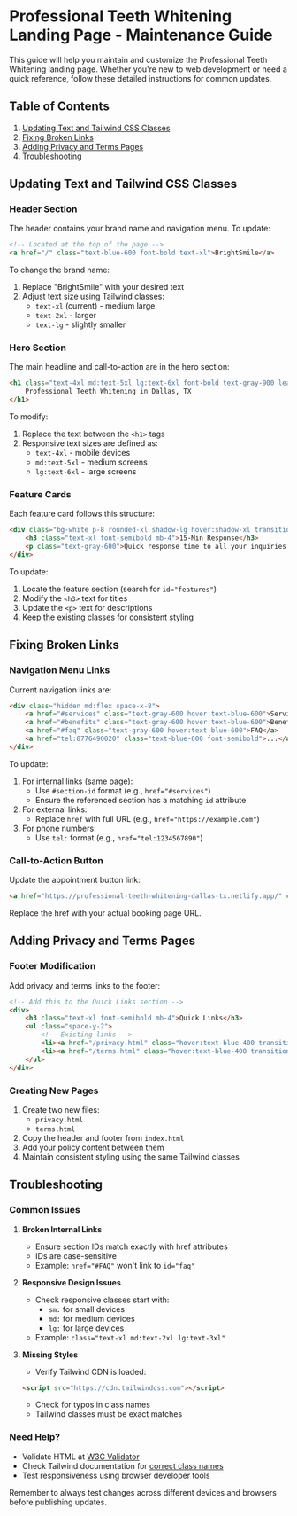 # Professional Teeth Whitening Landing Page - Maintenance Guide

This guide will help you maintain and customize the Professional Teeth Whitening landing page. Whether you're new to web development or need a quick reference, follow these detailed instructions for common updates.

## Table of Contents
1. [Updating Text and Tailwind CSS Classes](#updating-text-and-tailwind-css-classes)
2. [Fixing Broken Links](#fixing-broken-links)
3. [Adding Privacy and Terms Pages](#adding-privacy-and-terms-pages)
4. [Troubleshooting](#troubleshooting)

## Updating Text and Tailwind CSS Classes

### Header Section
The header contains your brand name and navigation menu. To update:

```html
<!-- Located at the top of the page -->
<a href="/" class="text-blue-600 font-bold text-xl">BrightSmile</a>
```

To change the brand name:
1. Replace "BrightSmile" with your desired text
2. Adjust text size using Tailwind classes:
   - `text-xl` (current) - medium large
   - `text-2xl` - larger
   - `text-lg` - slightly smaller

### Hero Section
The main headline and call-to-action are in the hero section:

```html
<h1 class="text-4xl md:text-5xl lg:text-6xl font-bold text-gray-900 leading-tight mb-6">
    Professional Teeth Whitening in Dallas, TX
</h1>
```

To modify:
1. Replace the text between the `<h1>` tags
2. Responsive text sizes are defined as:
   - `text-4xl` - mobile devices
   - `md:text-5xl` - medium screens
   - `lg:text-6xl` - large screens

### Feature Cards
Each feature card follows this structure:

```html
<div class="bg-white p-8 rounded-xl shadow-lg hover:shadow-xl transition-shadow duration-300">
    <h3 class="text-xl font-semibold mb-4">15-Min Response</h3>
    <p class="text-gray-600">Quick response time to all your inquiries...</p>
</div>
```

To update:
1. Locate the feature section (search for `id="features"`)
2. Modify the `<h3>` text for titles
3. Update the `<p>` text for descriptions
4. Keep the existing classes for consistent styling

## Fixing Broken Links

### Navigation Menu Links
Current navigation links are:

```html
<div class="hidden md:flex space-x-8">
    <a href="#services" class="text-gray-600 hover:text-blue-600">Services</a>
    <a href="#benefits" class="text-gray-600 hover:text-blue-600">Benefits</a>
    <a href="#faq" class="text-gray-600 hover:text-blue-600">FAQ</a>
    <a href="tel:8776490020" class="text-blue-600 font-semibold">...</a>
</div>
```

To update:
1. For internal links (same page):
   - Use `#section-id` format (e.g., `href="#services"`)
   - Ensure the referenced section has a matching `id` attribute
2. For external links:
   - Replace `href` with full URL (e.g., `href="https://example.com"`)
3. For phone numbers:
   - Use `tel:` format (e.g., `href="tel:1234567890"`)

### Call-to-Action Button
Update the appointment button link:

```html
<a href="https://professional-teeth-whitening-dallas-tx.netlify.app/" class="inline-block bg-blue-600...">
```

Replace the href with your actual booking page URL.

## Adding Privacy and Terms Pages

### Footer Modification
Add privacy and terms links to the footer:

```html
<!-- Add this to the Quick Links section -->
<div>
    <h3 class="text-xl font-semibold mb-4">Quick Links</h3>
    <ul class="space-y-2">
        <!-- Existing links -->
        <li><a href="/privacy.html" class="hover:text-blue-400 transition-colors duration-300">Privacy Policy</a></li>
        <li><a href="/terms.html" class="hover:text-blue-400 transition-colors duration-300">Terms of Service</a></li>
    </ul>
</div>
```

### Creating New Pages
1. Create two new files:
   - `privacy.html`
   - `terms.html`
2. Copy the header and footer from `index.html`
3. Add your policy content between them
4. Maintain consistent styling using the same Tailwind classes

## Troubleshooting

### Common Issues

1. **Broken Internal Links**
   - Ensure section IDs match exactly with href attributes
   - IDs are case-sensitive
   - Example: `href="#FAQ"` won't link to `id="faq"`

2. **Responsive Design Issues**
   - Check responsive classes start with:
     - `sm:` for small devices
     - `md:` for medium devices
     - `lg:` for large devices
   - Example: `class="text-xl md:text-2xl lg:text-3xl"`

3. **Missing Styles**
   - Verify Tailwind CDN is loaded:
   ```html
   <script src="https://cdn.tailwindcss.com"></script>
   ```
   - Check for typos in class names
   - Tailwind classes must be exact matches

### Need Help?
- Validate HTML at [W3C Validator](https://validator.w3.org/)
- Check Tailwind documentation for [correct class names](https://tailwindcss.com/docs)
- Test responsiveness using browser developer tools

Remember to always test changes across different devices and browsers before publishing updates.